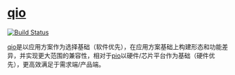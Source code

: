 ﻿# [qio](https://doc.os-q.com)

[![Build Status](https://github.com/OS-Q/qio/workflows/docs/badge.svg)](https://github.com/OS-Q/qio/actions/workflows/docs.yml)

[qio](https://github.com/OS-Q/qio)是以应用方案作为选择基础（软件优先），在应用方案基础上构建形态和功能差异，并实现更大范围的兼容性，相对于[pio](https://github.com/OS-Q/pio)以硬件/芯片平台作为基础（硬件优先），更高效满足于需求端/产品端。
